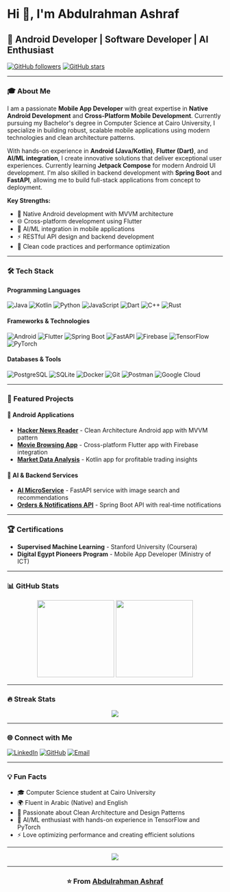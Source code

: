 # Hi 👋, I'm Abdulrahman Ashraf

## 🚀 Android Developer | Software Developer | AI Enthusiast

[![GitHub followers](https://img.shields.io/github/followers/Body811?label=Follow&style=social)](https://github.com/Body811)
[![GitHub stars](https://img.shields.io/github/stars/Body811?label=Stars&style=social)](https://github.com/Body811)

---

### 🎓 About Me

I am a passionate **Mobile App Developer** with great expertise in **Native Android Development** and **Cross-Platform Mobile Development**. Currently pursuing my Bachelor's degree in Computer Science at Cairo University, I specialize in building robust, scalable mobile applications using modern technologies and clean architecture patterns.

With hands-on experience in **Android (Java/Kotlin)**, **Flutter (Dart)**, and **AI/ML integration**, I create innovative solutions that deliver exceptional user experiences. Currently learning **Jetpack Compose** for modern Android UI development. I'm also skilled in backend development with **Spring Boot** and **FastAPI**, allowing me to build full-stack applications from concept to deployment.

**Key Strengths:**
- 📱 Native Android development with MVVM architecture
- 🌐 Cross-platform development using Flutter
- 🤖 AI/ML integration in mobile applications
- ⚡ RESTful API design and backend development
- 🎯 Clean code practices and performance optimization

---

### 🛠️ Tech Stack

#### Programming Languages
![Java](https://img.shields.io/static/v1?style=for-the-badge&message=Java&color=ED8B00&logo=openjdk&logoColor=FFFFFF&label=)
![Kotlin](https://img.shields.io/static/v1?style=for-the-badge&message=Kotlin&color=7F52FF&logo=kotlin&logoColor=FFFFFF&label=)
![Python](https://img.shields.io/static/v1?style=for-the-badge&message=Python&color=3776AB&logo=python&logoColor=FFFFFF&label=)
![JavaScript](https://img.shields.io/static/v1?style=for-the-badge&message=JavaScript&color=F7DF1E&logo=javascript&logoColor=000000&label=)
![Dart](https://img.shields.io/static/v1?style=for-the-badge&message=Dart&color=0175C2&logo=dart&logoColor=FFFFFF&label=)
![C++](https://img.shields.io/static/v1?style=for-the-badge&message=C%2B%2B&color=00599C&logo=c%2B%2B&logoColor=FFFFFF&label=)
![Rust](https://img.shields.io/static/v1?style=for-the-badge&message=Rust&color=000000&logo=rust&logoColor=FFFFFF&label=)

#### Frameworks & Technologies
![Android](https://img.shields.io/static/v1?style=for-the-badge&message=Android&color=3DDC84&logo=android&logoColor=FFFFFF&label=)
![Flutter](https://img.shields.io/static/v1?style=for-the-badge&message=Flutter&color=02569B&logo=flutter&logoColor=FFFFFF&label=)
![Spring Boot](https://img.shields.io/static/v1?style=for-the-badge&message=Spring%20Boot&color=6DB33F&logo=springboot&logoColor=FFFFFF&label=)
![FastAPI](https://img.shields.io/static/v1?style=for-the-badge&message=FastAPI&color=009688&logo=fastapi&logoColor=FFFFFF&label=)
![Firebase](https://img.shields.io/static/v1?style=for-the-badge&message=Firebase&color=FFCA28&logo=firebase&logoColor=000000&label=)
![TensorFlow](https://img.shields.io/static/v1?style=for-the-badge&message=TensorFlow&color=FF6F00&logo=tensorflow&logoColor=FFFFFF&label=)
![PyTorch](https://img.shields.io/static/v1?style=for-the-badge&message=PyTorch&color=EE4C2C&logo=pytorch&logoColor=FFFFFF&label=)

#### Databases & Tools
![PostgreSQL](https://img.shields.io/static/v1?style=for-the-badge&message=PostgreSQL&color=4169E1&logo=postgresql&logoColor=FFFFFF&label=)
![SQLite](https://img.shields.io/static/v1?style=for-the-badge&message=SQLite&color=003B57&logo=sqlite&logoColor=FFFFFF&label=)
![Docker](https://img.shields.io/static/v1?style=for-the-badge&message=Docker&color=2496ED&logo=docker&logoColor=FFFFFF&label=)
![Git](https://img.shields.io/static/v1?style=for-the-badge&message=Git&color=F05032&logo=git&logoColor=FFFFFF&label=)
![Postman](https://img.shields.io/static/v1?style=for-the-badge&message=Postman&color=FF6C37&logo=postman&logoColor=FFFFFF&label=)
![Google Cloud](https://img.shields.io/static/v1?style=for-the-badge&message=Google%20Cloud&color=4285F4&logo=googlecloud&logoColor=FFFFFF&label=)

---

### 🌟 Featured Projects

#### 📱 Android Applications
- **[Hacker News Reader](https://github.com/Body811/HackerNewsReader)** - Clean Architecture Android app with MVVM pattern
- **[Movie Browsing App](https://github.com/Body811/MovieApp)** - Cross-platform Flutter app with Firebase integration
- **[Market Data Analysis](https://github.com/Body811/MarketAnalysis)** - Kotlin app for profitable trading insights

#### 🤖 AI & Backend Services
- **[AI MicroService](https://github.com/Body811/AI-MicroService)** - FastAPI service with image search and recommendations
- **[Orders & Notifications API](https://github.com/Body811/Orders-NotificationsApi)** - Spring Boot API with real-time notifications

---

### 🏆 Certifications
- **Supervised Machine Learning** - Stanford University (Coursera)
- **Digital Egypt Pioneers Program** - Mobile App Developer (Ministry of ICT)

---

### 📊 GitHub Stats

<div align="center">
  <img height="180em" src="https://github-readme-stats.vercel.app/api?username=Body811&show_icons=true&theme=tokyonight&include_all_commits=true&count_private=true"/>
  <img height="180em" src="https://github-readme-stats.vercel.app/api/top-langs/?username=Body811&layout=compact&langs_count=8&theme=tokyonight"/>
</div>

---

### 🔥 Streak Stats

<div align="center">
  <img src="https://github-readme-streak-stats.herokuapp.com/?user=Body811&theme=tokyonight&hide_border=false"/>
</div>

---

### 🌐 Connect with Me

[![LinkedIn](https://img.shields.io/static/v1?style=for-the-badge&message=LinkedIn&color=0A66C2&logo=linkedin&logoColor=FFFFFF&label=)](https://linkedin.com/in/Abdulrahman-Ashraf)
[![GitHub](https://img.shields.io/static/v1?style=for-the-badge&message=GitHub&color=181717&logo=github&logoColor=FFFFFF&label=)](https://github.com/Body811)
[![Email](https://img.shields.io/static/v1?style=for-the-badge&message=Email&color=EA4335&logo=gmail&logoColor=FFFFFF&label=)](mailto:Bodyashraf500@gmail.com)

---

### 💡 Fun Facts
- 🎓 Computer Science student at Cairo University
- 🌍 Fluent in Arabic (Native) and English
- 🚀 Passionate about Clean Architecture and Design Patterns
- 🤖 AI/ML enthusiast with hands-on experience in TensorFlow and PyTorch
- ⚡ Love optimizing performance and creating efficient solutions

---

<div align="center">
  <img src="https://komarev.com/ghpvc/?username=Body811&color=blueviolet&style=for-the-badge"/>
</div>

---

<div align="center">
  <h3>⭐️ From <a href="https://github.com/Body811">Abdulrahman Ashraf</a></h3>
</div>